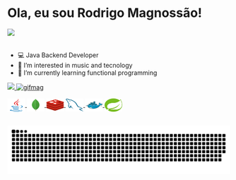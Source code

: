 <div position=relative>
<h1>Ola, eu sou Rodrigo Magnossão!</h1>
</div>
    

<div position=relative>
    <a href="https://www.linkedin.com/in/rodrigo-magnoss%C3%A3o-15aa5635/" target="_blank"><img src="https://img.shields.io/badge/-LinkedIn-%230077B5?tyle=for-the-badge&logo=linkedin&logoColor=white" target="_blank"></a>
  </div>
<br>

- :computer: Java Backend Developer
- 👀 I’m interested in music and tecnology
- 🌱 I’m currently learning functional programming



<div>
  <a href="https://github.com/rmagnossao"> 
  <img height="165em" src="https://github-readme-stats.vercel.app/api?username=rmagnossao&show_icons=true&theme=dracula&include_all_commits=true&count_private=true"/>
     <img align=right. alt="gifmag", heitgh="180em" src="https://help.grandchef.com.br/wp-content/uploads/2021/02/tenor-2.gif">

    
 <!-- <img height="180em" src="https://github-readme-stats.vercel.app/api/top-langs/?username=rmagnossao&layout=compact&ngs_count=1&theme=dracula"/> -->
    
   
  </div>
  <div style="display: inline_block"><br>
    <img align=center alt="magnos-java", height=30 width="40" src="https://raw.githubusercontent.com/devicons/devicon/master/icons/java/java-original.svg">
    <img align=center alt="magnos-java", height=30 width="40" src="https://raw.githubusercontent.com/devicons/devicon/master/icons/mongodb/mongodb-original.svg">
    <img align=center alt="magnos-java", height=30 width="40" src="https://raw.githubusercontent.com/devicons/devicon/master/icons/redis/redis-original.svg">
    <img align=center alt="magnos-java", height=30 width="40" src="https://raw.githubusercontent.com/devicons/devicon/master/icons/mysql/mysql-original.svg">
    <img align=center alt="magnos-java", height=30 width="40" src="https://raw.githubusercontent.com/devicons/devicon/master/icons/docker/docker-original.svg">
    <img align=center alt="magnos-java", height=30 width="40" src="https://raw.githubusercontent.com/devicons/devicon/master/icons/spring/spring-original.svg">
  </div>
  <br>


![Snake animation](https://github.com/rmagnossao/rmagnossao/blob/output/github-contribution-grid-snake.svg)
